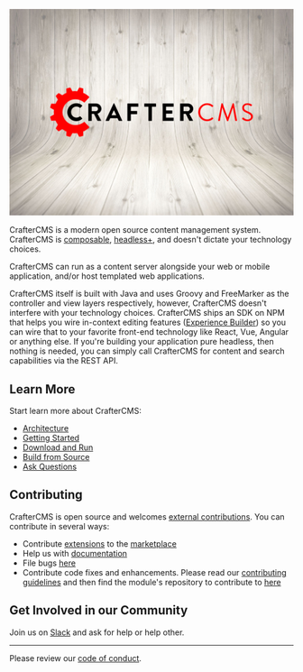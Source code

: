 ![](crafter-background.png)

CrafterCMS is a modern open source content management system. CrafterCMS is [composable](https://www.gartner.com/smarterwithgartner/gartner-keynote-the-future-of-business-is-composable), [headless+](https://www.gartner.com/en/documents/3970519), and doesn't dictate your technology choices.

CrafterCMS can run as a content server alongside your web or mobile application, and/or host templated web applications.

CrafterCMS itself is built with Java and uses Groovy and FreeMarker as the controller and view layers respectively, however, CrafterCMS doesn't interfere with your technology choices. CrafterCMS ships an SDK on NPM that helps you wire in-context editing features ([Experience Builder](https://docs.craftercms.org/en/4.0/developers/experience-builder.html)) so you can wire that to your favorite front-end technology like React, Vue, Angular or anything else. If you're building your application pure headless, then nothing is needed, you can simply call CrafterCMS for content and search capabilities via the REST API.

## Learn More
Start learn more about CrafterCMS:
* [Architecture](https://docs.craftercms.org/en/4.0/developers/architecture.html#architecture)
* [Getting Started](https://docs.craftercms.org/en/4.0/getting-started/index.html)
* [Download and Run](https://craftercms.org/downloads)
* [Build from Source](https://github.com/craftercms/craftercms#readme)
* [Ask Questions](https://craftercms.com/slack)

## Contributing
CrafterCMS is open source and welcomes [external contributions](https://github.com/craftercms/craftercms/blob/develop/CONTRIBUTORS.md). You can contribute in several ways:
* Contribute [extensions](https://docs.craftercms.org/en/4.0/developers/extensions/index.html) to the [marketplace](https://craftercms.com/marketplace)
* Help us with [documentation](https://docs.craftercms.org/en/4.0/contribute/index.html)
* File bugs [here](https://github.com/craftercms/craftercms/issues)
* Contribute code fixes and enhancements. Please read our [contributing guidelines](https://github.com/craftercms/craftercms/blob/develop/CONTRIBUTING.md) and then find the module's repository to contribute to [here](https://github.com/craftercms)

## Get Involved in our Community
Join us on [Slack](https://craftercms.com/slack) and ask for help or help other.

<hr>

Please review our [code of conduct](https://github.com/craftercms/craftercms/blob/develop/CODE_OF_CONDUCT.md).